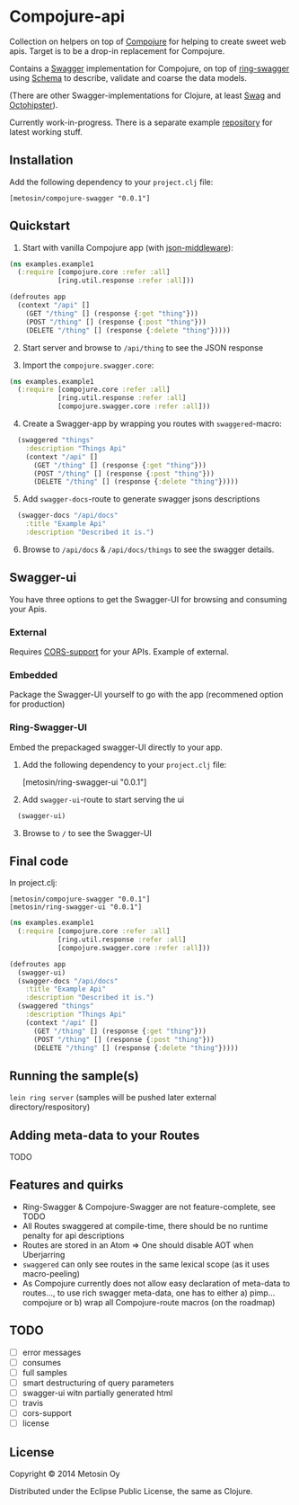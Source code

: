 # Compojure-api

Collection on helpers on top of [Compojure](https://github.com/weavejester/compojure) for helping to create sweet web apis. Target is to be a drop-in replacement for Compojure.

Contains a [Swagger](https://github.com/wordnik/swagger-core/wiki) implementation for Compojure, on top of [ring-swagger](https://github.com/metosin/ring-swagger) using [Schema](https://github.com/Prismatic/schema) to describe, validate and coarse the data models.

(There are other Swagger-implementations for Clojure, at least [Swag](https://developers.helloreverb.com/swagger/) and [Octohipster](https://github.com/myfreeweb/octohipster)).

Currently work-in-progress. There is a separate example [repository](https://github.com/metosin/compojure-api-examples) for latest working stuff.

## Installation

Add the following dependency to your `project.clj` file:

    [metosin/compojure-swagger "0.0.1"]

## Quickstart

1) Start with vanilla Compojure app (with [json-middleware](https://github.com/ring-clojure/ring-json)):

```clojure
(ns examples.example1
  (:require [compojure.core :refer :all]
            [ring.util.response :refer :all]))

(defroutes app
  (context "/api" []
    (GET "/thing" [] (response {:get "thing"}))
    (POST "/thing" [] (response {:post "thing"}))
    (DELETE "/thing" [] (response {:delete "thing"}))))
```

2) Start server and browse to ```/api/thing``` to see the JSON response

3) Import the ```compojure.swagger.core```:

```clojure
(ns examples.example1
  (:require [compojure.core :refer :all]
            [ring.util.response :refer :all]
            [compojure.swagger.core :refer :all]))
```

4) Create a Swagger-app by wrapping you routes with ```swaggered```-macro:

```clojure
  (swaggered "things"
    :description "Things Api"
    (context "/api" []
      (GET "/thing" [] (response {:get "thing"}))
      (POST "/thing" [] (response {:post "thing"}))
      (DELETE "/thing" [] (response {:delete "thing"}))))
```

5) Add ```swagger-docs```-route to generate swagger jsons descriptions

```clojure
  (swagger-docs "/api/docs"
    :title "Example Api"
    :description "Described it is.")
```

6) Browse to ```/api/docs``` & ```/api/docs/things``` to see the swagger details.

## Swagger-ui

You have three options to get the Swagger-UI for browsing and consuming your Apis.

### External

Requires [CORS-support](https://github.com/r0man/ring-cors) for your APIs. Example of external.

### Embedded

Package the Swagger-UI yourself to go with the app (recommened option for production)

### Ring-Swagger-UI

Embed the prepackaged swagger-UI directly to your app.

1) Add the following dependency to your `project.clj` file:

    [metosin/ring-swagger-ui "0.0.1"]

2) Add ```swagger-ui```-route to start serving the ui

```clojure
  (swagger-ui)
```

3) Browse to ```/``` to see the Swagger-UI

## Final code

In project.clj:

    [metosin/compojure-swagger "0.0.1"]
    [metosin/ring-swagger-ui "0.0.1"]

```clojure
(ns examples.example1
  (:require [compojure.core :refer :all]
            [ring.util.response :refer :all]
            [compojure.swagger.core :refer :all]))

(defroutes app
  (swagger-ui)
  (swagger-docs "/api/docs"
    :title "Example Api"
    :description "Described it is.")
  (swaggered "things"
    :description "Things Api"
    (context "/api" []
      (GET "/thing" [] (response {:get "thing"}))
      (POST "/thing" [] (response {:post "thing"}))
      (DELETE "/thing" [] (response {:delete "thing"}))))
```

## Running the sample(s)

```lein ring server``` (samples will be pushed later external directory/respository)

## Adding meta-data to your Routes

TODO

## Features and quirks

- Ring-Swagger & Compojure-Swagger are not feature-complete, see TODO
- All Routes swaggered at compile-time, there should be no runtime penalty for api descriptions
- Routes are stored in an Atom => One should disable AOT when Uberjarring
- ```swaggered``` can only see routes in the same lexical scope (as it uses macro-peeling)
- As Compojure currently does not allow easy declaration of meta-data to routes..., to use rich swagger meta-data, one has to either a) pimp... compojure or b) wrap all Compojure-route macros (on the roadmap)

## TODO
- [ ] error messages
- [ ] consumes
- [ ] full samples
- [ ] smart destructuring of query parameters
- [ ] swagger-ui witn partially generated html
- [ ] travis
- [ ] cors-support
- [ ] license

## License

Copyright © 2014 Metosin Oy

Distributed under the Eclipse Public License, the same as Clojure.
